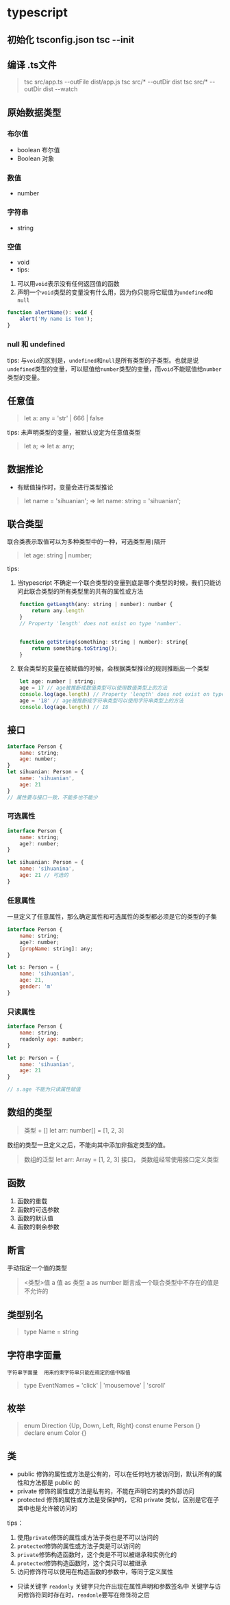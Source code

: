 # typescript

## 初始化 tsconfig.json  tsc --init

## 编译 .ts文件
> tsc src/app.ts --outFile dist/app.js
> tsc src/* --outDir dist
> tsc src/* --outDir dist --watch

## 原始数据类型

### 布尔值
- boolean 布尔值
- Boolean 对象

### 数值
- number

### 字符串
- string

### 空值
- void
- tips: 
1. 可以用`void`表示没有任何返回值的函数
2. 声明一个`void`类型的变量没有什么用，因为你只能将它赋值为`undefined`和`null`

```javascript
function alertName(): void {
    alert('My name is Tom');
}
```

### null 和 undefined
tips: 与`void`的区别是，`undefined`和`null`是所有类型的子类型。也就是说`undefined`类型的变量，可以赋值给`number`类型的变量，而`void`不能赋值给`number`类型的变量。


## 任意值

> let a: any = 'str' | 666 | false

tips: 未声明类型的变量，被默认设定为任意值类型

> let a; => let a: any;


## 数据推论

- 有赋值操作时，变量会进行类型推论
> let name = 'sihuanian'; => let name: string = 'sihuanian';


## 联合类型

联合类表示取值可以为多种类型中的一种，可选类型用`|`隔开
> let age: string | number;

tips: 
1. 当typescript 不确定一个联合类型的变量到底是哪个类型的时候，我们只能访问此联合类型的所有类型里的共有的属性或方法

```javascript
	function getLength(any: string | number): number {
		return any.length
	}
	// Property 'length' does not exist on type 'number'.


	function getString(something: string | number): string{
    	return something.toString();
	}
```
2. 联合类型的变量在被赋值的时候，会根据类型推论的规则推断出一个类型

```javascript
	let age: number | string;
	age = 17 // age被推断成数值类型可以使用数值类型上的方法
	console.log(age.length) // Property 'length' does not exist on type 'number'
	age = '18' // age被推断成字符串类型可以使用字符串类型上的方法
	console.log(age.length) // 18
```

## 接口

```javascript
interface Person {
	name: string;
	age: number;
}
let sihuanian: Person = {
	name: 'sihuanian',
	age: 21
}
// 属性要与接口一致，不能多也不能少
```

### 可选属性

```javascript
interface Person {
	name: string;
	age?: number;
}

let sihuanian: Person = {
	name: 'sihuanina',
	age: 21 // 可选的
}
```

### 任意属性
一旦定义了任意属性，那么确定属性和可选属性的类型都必须是它的类型的子集

```javascript
interface Person {
	name: string;
	age?: number;
	[propName: string]: any;
}

let s: Person = {
	name: 'sihuanian',
	age: 21,
	gender: 'm'
}
```
### 只读属性
```javascript
interface Person {
	name: string;
	readonly age: number;
}

let p: Person = {
	name: 'sihuanian',
	age: 21
}

// s.age 不能为只读属性赋值
```


## 数组的类型
> 类型 + []  let arr: number[] = [1, 2, 3]

数组的类型一旦定义之后，不能向其中添加非指定类型的值。

> 数组的泛型 let arr: Array<number> = [1, 2, 3]
> 接口， 类数组经常使用接口定义类型



## 函数
1. 函数的重载
2. 函数的可选参数
3. 函数的默认值
4. 函数的剩余参数

## 断言
手动指定一个值的类型
> <类型>值  <number> a
> 值 as 类型  a as number
断言成一个联合类型中不存在的值是不允许的

## 类型别名
> type Name = string

## 字符串字面量
	字符串字面量  用来约束字符串只能在规定的值中取值
> type EventNames = 'click' | 'mousemove' | 'scroll'

## 枚举

> enum Direction {Up, Down, Left, Right}
> const enume Person {}
> declare enum Color {}


## 类

- public 修饰的属性或方法是公有的，可以在任何地方被访问到，默认所有的属性和方法都是 public 的
- private 修饰的属性或方法是私有的，不能在声明它的类的外部访问
- protected 修饰的属性或方法是受保护的，它和 private 类似，区别是它在子类中也是允许被访问的

tips：
1. 使用`private`修饰的属性或方法子类也是不可以访问的
2. `protected`修饰的属性或方法子类是可以访问的
3. `private`修饰构造函数时，这个类是不可以被继承和实例化的
4. `protected`修饰构造函数时，这个类只可以被继承
5. 访问修饰符可以使用在构造函数的参数中，等同于定义属性

- 只读关键字 `readonly`
	关键字只允许出现在属性声明和参数签名中
	关键字与访问修饰符同时存在时，`readonle`要写在修饰符之后